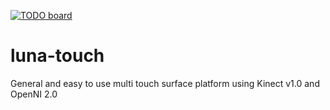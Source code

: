 [![TODO board](https://imdone.io/api/1.0/projects/5bb7a31f5a0f161b6d5e3407/badge)](https://imdone.io/app#/board/angel208/luna-touch)

# luna-touch
General and easy to use multi touch surface platform using Kinect v1.0 and OpenNI 2.0
